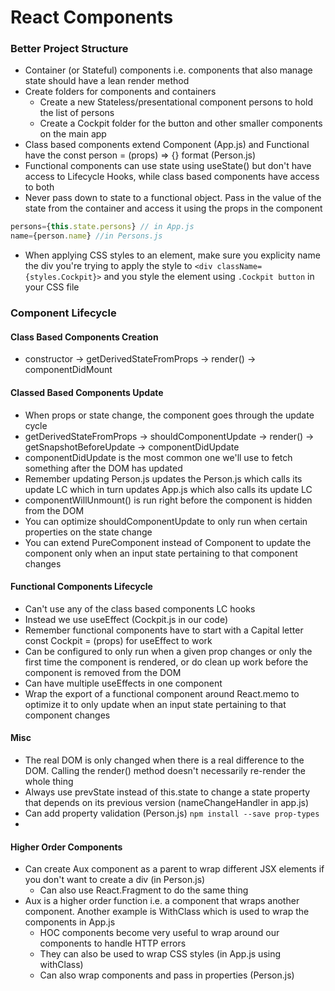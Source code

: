 # React Components

### Better Project Structure
* Container (or Stateful) components i.e. components that also manage state should have a lean render method
* Create folders for components and containers
  * Create a new Stateless/presentational component persons to hold the list of persons
  * Create a Cockpit folder for the button and other smaller components on the main app
* Class based components extend Component (App.js) and Functional have the const person = (props) => {} format (Person.js)
* Functional components can use state using useState() but don't have access to Lifecycle Hooks, while class based components have access to both
* Never pass down to state to a functional object. Pass in the value of the state from the container and access it using the props in the component
```javascript
persons={this.state.persons} // in App.js
name={person.name} //in Persons.js
```
* When applying CSS styles to an element, make sure you explicity name the div you're trying to apply the style to
  ```<div className={styles.Cockpit}>``` and you style the element using ```.Cockpit button``` in your CSS file
  
### Component Lifecycle
#### Class Based Components Creation
* constructor -> getDerivedStateFromProps -> render() -> componentDidMount

#### Classed Based Components Update
* When props or state change, the component goes through the update cycle
* getDerivedStateFromProps -> shouldComponentUpdate -> render() -> getSnapshotBeforeUpdate -> componentDidUpdate
* componentDidUpdate is the most common one we'll use to fetch something after the DOM has updated
* Remember updating Person.js updates the Person.js which calls its update LC which in turn updates App.js which also calls its update LC
* componentWillUnmount() is run right before the component is hidden from the DOM
* You can optimize shouldComponentUpdate to only run when certain properties on the state change
* You can extend PureComponent instead of Component to update the component only when an input state pertaining to that component changes

#### Functional Components Lifecycle
* Can't use any of the class based components LC hooks
* Instead we use useEffect (Cockpit.js in our code)
* Remember functional components have to start with a Capital letter const Cockpit = (props) for useEffect to work
* Can be configured to only run when a given prop changes or only the first time the component is rendered, or do clean up work before the component is removed from the DOM
* Can have multiple useEffects in one component
* Wrap the export of a functional component around React.memo to optimize it to only update when an input state pertaining to that component changes

#### Misc
* The real DOM is only changed when there is a real difference to the DOM. Calling the render() method doesn't necessarily re-render the whole thing
* Always use prevState instead of this.state to change a state property that depends on its previous version (nameChangeHandler in app.js)
* Can add property validation (Person.js) ```npm install --save prop-types```
* 
#### Higher Order Components
* Can create Aux component as a parent to wrap different JSX elements if you don't want to create a div (in Person.js)
  * Can also use React.Fragment to do the same thing
* Aux is a higher order function i.e. a component that wraps another component. Another example is WithClass which is used to wrap the components in App.js
  * HOC components become very useful to wrap around our components to handle HTTP errors
  * They can also be used to wrap CSS styles (in App.js using withClass)
  * Can also wrap components and pass in properties (Person.js)
